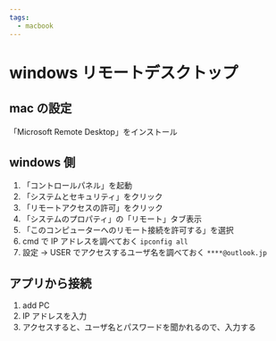 ```yaml
---
tags:
  - macbook
---
```


# windows リモートデスクトップ

## mac の設定

「Microsoft Remote Desktop」をインストール

## windows 側

1. 「コントロールパネル」を起動
1. 「システムとセキュリティ」をクリック
1. 「リモートアクセスの許可」をクリック
1. 「システムのプロパティ」の「リモート」タブ表示
1. 「このコンピューターへのリモート接続を許可する」を選択
1. cmd で IP アドレスを調べておく `ipconfig all`
1. 設定 → USER でアクセスするユーザ名を調べておく `****@outlook.jp`

## アプリから接続

1. add PC
1. IP アドレスを入力
1. アクセスすると、ユーザ名とパスワードを聞かれるので、入力する
